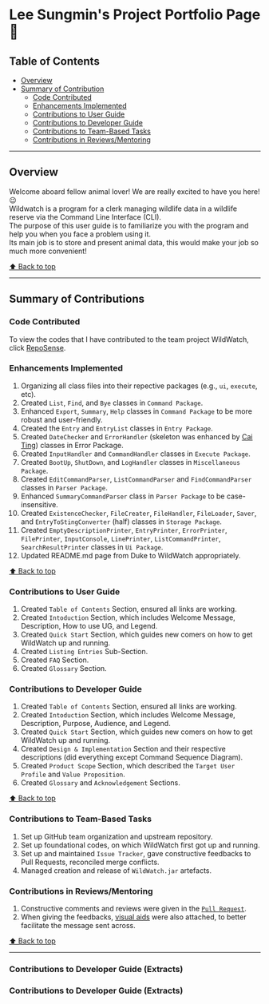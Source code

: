 # Lee Sungmin's Project Portfolio Page 🦈
  
## Table of Contents  
- [Overview](#overview)  
- [Summary of Contribution](#summary-of-contributions)  
    - [Code Contributed](#code-contributed)  
    - [Enhancements Implemented](#enhancements-implemented)  
    - [Contributions to User Guide](#contributions-to-user-guide)  
    - [Contributions to Developer Guide](#contributions-to-developer-guide)
    - [Contributions to Team-Based Tasks](#contributions-in-reviewsmentoring)
    - [Contributions in Reviews/Mentoring](#contributions-to-user-guide)
  
--------------------------------------------------------------------------------------------------------------------------------------  
  
## Overview  
Welcome aboard fellow animal lover! We are really excited to have you here! 😉  
Wildwatch is a program for a clerk managing wildlife data in a wildlife reserve via the Command Line Interface (CLI).  
The purpose of this user guide is to familiarize you with the program and help you when you face a problem using it.  
Its main job is to store and present animal data, this would make your job so much more convenient!  

[⬆ Back to top](#table-of-contents)  
  
--------------------------------------------------------------------------------------------------------------------------------------  
  
## Summary of Contributions  
  
### Code Contributed
To view the codes that I have contributed to the team project WildWatch, click [RepoSense](https://nus-cs2113-ay2324s1.github.io/tp-dashboard/?search=woodenclock&breakdown=true).  

<div style="page-break-after: always;"></div>

### Enhancements Implemented  
1. Organizing all class files into their repective packages (e.g., `ui`, `execute`, etc).  
2. Created `List`, `Find`, and `Bye` classes in `Command Package`.
3. Enhanced `Export`, `Summary`, `Help` classes in `Command Package` to be more robust and user-friendly.  
4. Created the `Entry` and `EntryList` classes in `Entry Package`.  
5. Created `DateChecker` and `ErrorHandler` (skeleton was enhanced by [Cai Ting](https://ay2324s1-cs2113t-w11-2.github.io/tp/team/lctxct.html)) classes in Error Package.  
6. Created `InputHandler` and `CommandHandler` classes in `Execute Package`.  
7. Created `BootUp`, `ShutDown`, and `LogHandler` classes in `Miscellaneous Package`.  
8. Created `EditCommandParser`, `ListCommandParser` and `FindCommandParser` classes in `Parser Package`.
9. Enhanced `SummaryCommandParser` class in `Parser Package` to be case-insensitive.  
10. Created `ExistenceChecker`, `FileCreater`, `FileHandler`, `FileLoader`, `Saver`, and `EntryToStingConverter` (half) classes in `Storage Package`.  
11. Created `EmptyDescriptionPrinter`, `EntryPrinter`, `ErrorPrinter`, `FilePrinter`, `InputConsole`, `LinePrinter`, `ListCommandPrinter`, `SearchResultPrinter` classes in `Ui Package`.
12. Updated README.md page from Duke to WildWatch appropriately.  
  
[⬆ Back to top](#table-of-contents)  
  
  
### Contributions to User Guide  
1. Created `Table of Contents` Section, ensured all links are working.  
2. Created `Intoduction` Section, which includes Welcome Message, Description, How to use UG, and Legend.  
3. Created `Quick Start` Section, which guides new comers on how to get WildWatch up and running.  
4. Created `Listing Entries` Sub-Section.  
5. Created `FAQ` Section.  
6. Created `Glossary` Section.  
  
  
### Contributions to Developer Guide  
1. Created `Table of Contents` Section, ensured all links are working.  
2. Created `Intoduction` Section, which includes Welcome Message, Description, Purpose, Audience, and Legend.  
3. Created `Quick Start` Section, which guides new comers on how to get WildWatch up and running.  
4. Created `Design & Implementation` Section and their respective descriptions (did everything except Command Sequence Diagram).  
5. Created `Product Scope` Section, which described the `Target User Profile` and `Value Proposition`.
6. Created `Glossary` and `Acknowledgement` Sections.
   
[⬆ Back to top](#table-of-contents)  
  
  
### Contributions to Team-Based Tasks  
1. Set up GitHub team organization and upstream repository.  
2. Set up foundational codes, on which WildWatch first got up and running.
3. Set up and maintained `Issue Tracker`, gave constructive feedbacks to Pull Requests, reconciled merge conflicts.
4. Managed creation and release of `WildWatch.jar` artefacts.  
    
  
### Contributions in Reviews/Mentoring  
1. Constructive comments and reviews were given in the [`Pull Request`](https://github.com/AY2324S1-CS2113T-W11-2/tp/pulls?page=3&q=is%3Apr+is%3Aclosed).
2. When giving the feedbacks, [visual aids](https://github.com/AY2324S1-CS2113T-W11-2/tp/pull/1) were also attached, to better facilitate the message sent across.  
   
[⬆ Back to top](#table-of-contents)  
  
--------------------------------------------------------------------------------------------------------------------------------------  
  
### Contributions to Developer Guide (Extracts)


### Contributions to Developer Guide (Extracts)
